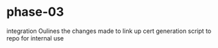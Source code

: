 # phase-03
integration 
Oulines the changes made to link up cert generation script to repo for internal use 
